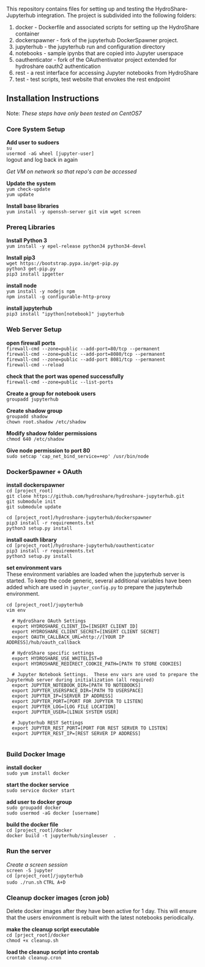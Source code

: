 
This repository contains files for setting up and testing the HydroShare-Jupyterhub integration.  The project is subdivided into the following folders:

1. docker - Dockerfile and associated scripts for setting up the HydroShare container
2. dockerspawner - fork of the jupyterhub DockerSpawner project. 
2. jupyterhub - the jupyterhub run and configuration directory
3. notebooks - sample ipynbs that are copied into Jupyter userspace
4. oauthenticator - fork of the OAuthentivator project extended for hydroshare oauth2 authentication
4. rest - a rest interface for accessing Jupyter notebooks from HydroShare
4. test - test scripts, test website that envokes the rest endpoint

## Installation Instructions  
Note: *These steps have only been tested on CentOS7*  

### Core System Setup

**Add user to sudoers**  
`su`  
`usermod -aG wheel [jupyter-user]`  
logout and log back in again  

*Get VM on network so that repo's can be accessed*

**Update the system**  
`yum check-update`  
`yum update`  

**Install base libraries**  
`yum install -y openssh-server git vim wget screen`  

### Prereq Libraries

**Install Python 3**  
`yum install -y epel-release python34 python34-devel`  

**Install pip3**  
`wget https://bootstrap.pypa.io/get-pip.py`  
`python3 get-pip.py`  
`pip3 install ipgetter`  

**install node**  
`yum install -y nodejs npm`  
`npm install -g configurable-http-proxy`  

**install jupyterhub**  
`pip3 install "ipython[notebook]" jupyterhub`  

### Web Server Setup

**open firewall ports**  
`firewall-cmd --zone=public --add-port=80/tcp --permanent`  
`firewall-cmd --zone=public --add-port=8080/tcp --permanent`  
`firewall-cmd --zone=public --add-port 8081/tcp --permanent`  
`firewall-cmd --reload`  

**check that the port was opened successfully**  
`firewall-cmd --zone=public --list-ports`  

**Create a group for notebook users**  
`groupadd jupyterhub`  
 
**Create shadow group**   
`groupadd shadow`  
`chown root.shadow /etc/shadow` 

**Modify shadow folder permissions**  
`chmod 640 /etc/shadow`  

**Give node permission to port 80**  
`sudo setcap 'cap_net_bind_service=+ep' /usr/bin/node`  

### DockerSpawner + OAuth 

**install dockerspawner**    
`cd [project_root]`  
`git clone https://github.com/hydroshare/hydroshare-jupyterhub.git`  
`git submodule init`  
`git submodule update`  

`cd [project_root]/hydroshare-jupyterhub/dockerspawner`  
`pip3 install -r requirements.txt`  
`python3 setup.py install`  

**install oauth library**  
`cd [project_root]/hydroshare-jupyterhub/oauthenticator`  
`pip3 install -r requirements.txt`    
`python3 setup.py install`  

**set environment vars**  
These environment variables are loaded when the jupyterhub server is started.  To keep the code generic, several additional variables have been added which are used in `jupyter_config.py` to prepare the jupyterhub environment.   

`cd [project_root]/jupyterhub`   
`vim env`   
```  
  # HydroShare OAuth Settings
  export HYDROSHARE_CLIENT_ID=[INSERT CLIENT ID]
  export HYDROSHARE_CLIENT_SECRET=[INSERT CLIENT SECRET]
  export OAUTH_CALLBACK_URL=http://[YOUR IP ADDRESS]/hub/oauth_callback
  
  # HydroShare specific settings
  export HYDROSHARE_USE_WHITELIST=0
  export HYDROSHARE_REDIRECT_COOKIE_PATH=[PATH TO STORE COOKIES]
  
  # Jupyter Notebook Settings.  These env vars are used to prepare the JupyterHub server during initialization (all required)
  export JUPYTER_NOTEBOOK_DIR=[PATH TO NOTEBOOKS]   
  export JUPYTER_USERSPACE_DIR=[PATH TO USERSPACE]  
  export JUPYTER_IP=[SERVER IP ADDRESS]
  export JUPYTER_PORT=[PORT FOR JUPYTER TO LISTEN]
  export JUPYTER_LOG=[LOG FILE LOCATION]
  export JUPYTER_USER=[LINUX SYSTEM USER]
 
  # Jupyterhub REST Settings
  export JUPYTER_REST_PORT=[PORT FOR REST SERVER TO LISTEN]
  export JUPYTER_REST_IP=[REST SERVER IP ADDRESS]
 
```




### Build Docker Image  

**install docker**   
`sudo yum install docker` 

**start the docker service**  
`sudo service docker start`  

**add user to docker group**  
`sudo groupadd docker`  
`sudo usermod -aG docker [username]`  

**build the docker file**  
`cd [project_root]/docker`  
`docker build -t jupyterhub/singleuser  . `

### Run the server

*Create a screen session*  
`screen -S jupyter`  
`cd [project_root]/jupyterhub`  
`sudo ./run.sh`
`CTRL A+D`

### Cleanup docker images (cron job)  
Delete docker images after they have been active for 1 day.  This will ensure that the users environment is rebuilt with the latest notebooks periodically.  

**make the cleanup script executable**  
`cd [prject_root]/docker`  
`chmod +x cleanup.sh`  

**load the cleanup script into crontab**  
`crontab cleanup.cron`  







